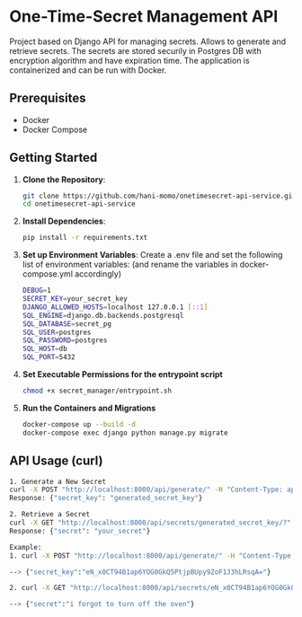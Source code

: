 # One-Time-Secret Management API

Project based on Django API for managing secrets. 
Allows to generate and retrieve secrets. 
The secrets are stored securily in Postgres DB with encryption algorithm and have expiration time.
The application is containerized and can be run with Docker.

## Prerequisites
- Docker
- Docker Compose

## Getting Started
1. **Clone the Repository**:
   ```bash
   git clone https://github.com/hani-momo/onetimesecret-api-service.git
   cd onetimesecret-api-service

2. **Install Dependencies**:
   ```bash
   pip install -r requirements.txt

3. **Set up Environment Variables**:
   Create a .env file and set the following list of environment variables:
   (and rename the variables in docker-compose.yml accordingly)
   ```bash
   DEBUG=1
   SECRET_KEY=your_secret_key
   DJANGO_ALLOWED_HOSTS=localhost 127.0.0.1 [::1]
   SQL_ENGINE=django.db.backends.postgresql
   SQL_DATABASE=secret_pg
   SQL_USER=postgres
   SQL_PASSWORD=postgres
   SQL_HOST=db
   SQL_PORT=5432

4. **Set Executable Permissions for the entrypoint script**
   ```bash
   chmod +x secret_manager/entrypoint.sh

5. **Run the Containers and Migrations**
   ```bash
   docker-compose up --build -d
   docker-compose exec django python manage.py migrate

## API Usage (curl)
   ```bash
1. Generate a New Secret
   curl -X POST "http://localhost:8000/api/generate/" -H "Content-Type: application/json" -d '{"secret": "your_secret", "passphrase": "your_passphrase", "ttl": 600}'
Response: {"secret_key": "generated_secret_key"}

2. Retrieve a Secret
   curl -X GET "http://localhost:8000/api/secrets/generated_secret_key/?" -H "Content-Type: application/json" --data-urlencode "passphrase=your_passphrase"
Response: {"secret": "your_secret"}

Example:
1. curl -X POST "http://localhost:8000/api/generate/" -H "Content-Type: application/json" -d '{"secret": "i forgot to turn off the oven", "passphrase": "remember", "ttl": 600}'

--> {"secret_key":"eN_x0CT94B1ap6YOG0GkQ5PtjpBUpy9ZoF1J3hLRsqA="}

2. curl -X GET "http://localhost:8000/api/secrets/eN_x0CT94B1ap6YOG0GkQ5PtjpBUpy9ZoF1J3hLRsqA=/?passphrase=remember"

--> {"secret":"i forgot to turn off the oven"}
